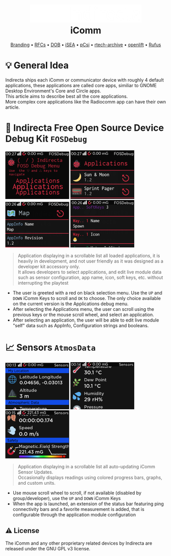 <h1 align="center">
  <img alt="cgapp logo" src="https://raw.githubusercontent.com/Indirecta-Technologies/branding/main/logos/indirecta_logo_medium500_withPill.png" width="350px"/><br/>
  iComm
</h1>
<p align="center">
  <a href="https://github.com/Indirecta-Technologies/branding">Branding</a> •
  <a href="https://github.com/Indirecta-Technologies/RFCs">RFCs</a> •
  <a href="https://github.com/Indirecta-Technologies/dob">DOB</a> •
  <a href="https://github.com/Indirecta-Technologies/indirectaSEA">iSEA</a> •
  <a href="https://github.com/Indirecta-Technologies/pcsi">pCsi</a> •
  <a href="https://github.com/Indirecta-Technologies/rtech-archive">rtech-archive</a> •
  <a href="https://github.com/Indirecta-Technologies/openlift">openlift</a> •
  <a href="https://github.com/Indirecta-Technologies/Rufus">Rufus</a>
</p>

# 💡 General Idea
Indirecta ships each iComm or communicator device with roughly 4 default applications, these applications are called core apps, similiar to GNOME Desktop Environment's Core and Circle apps.  
This article aims to describe best all the core applications.  
More complex core applications like the Radiocomm app can have their own article.

# 🐞 Indirecta Free Open Source Device Debug Kit `FOSDebug`
<img alt="icomm design" src="https://raw.githubusercontent.com/Indirecta-Technologies/fosd/main/icomm/media/fosdebug_1.png" width="200px"/>
<img alt="icomm design" src="https://raw.githubusercontent.com/Indirecta-Technologies/fosd/main/icomm/media/fosdebug_2.png" width="200px"/>
<img alt="icomm design" src="https://raw.githubusercontent.com/Indirecta-Technologies/fosd/main/icomm/media/fosdebug_3.png" width="200px"/>
<img alt="icomm design" src="https://raw.githubusercontent.com/Indirecta-Technologies/fosd/main/icomm/media/fosdebug_4.png" width="200px"/>

>Application displaying in a scrollable list all loaded applications, it is heavily in development, and not user friendly as it was designed as a developer kit accessory only.  
>It allows developers to select applications, and edit live module data such as sensor configuration, app name, icon, soft keys, etc. without interrupting the playtest

- The user is greeted with a red on black selection menu. Use the `UP` and `DOWN` iComm Keys to scroll and `OK` to choose.  The only choice available on the current version is the Applications debug menu. 
- After selecting the Applications menu, the user can scroll using the previous keys or the mouse scroll wheel, and select an application.
- After selecting an application, the user will be able to edit live module "self" data such as AppInfo, Configuration strings and booleans.

# 📈 Sensors `AtmosData`

<img alt="icomm design" src="https://raw.githubusercontent.com/Indirecta-Technologies/fosd/main/icomm/media/atmosdata_1.png" width="200px"/>
<img alt="icomm design" src="https://raw.githubusercontent.com/Indirecta-Technologies/fosd/main/icomm/media/atmosdata_2.png" width="200px"/>
<img alt="icomm design" src="https://raw.githubusercontent.com/Indirecta-Technologies/fosd/main/icomm/media/atmosdata_3.png" width="200px"/>

>Application displaying in a scrollable list all auto-updating iComm Sensor Updates.  
>Occasionally displays readings using colored progress bars, graphs, and custom units.

- Use mouse scroll wheel to scroll, if not available (disabled by group/developer), use the `UP` and `DOWN` iComm Keys  
- When the app is launched, an extension of the status bar featuring ping connectivity bars and a favorite measurement is added, that is configurable through the application module configuration



## ⚠️ License

The iComm and any other proprietary related devices by Indirecta are released under the GNU GPL v3 license.
